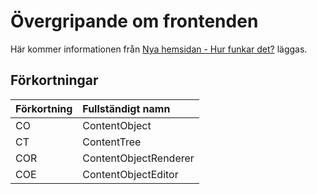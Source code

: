 # Övergripande om frontenden

Här kommer informationen från [Nya hemsidan - Hur funkar det?](https://docs.google.com/document/d/1T447S6-wQkiHaMsznp7zZLlhvQuiFR7D7veq_GSpV7w/)
läggas.

## Förkortningar

| Förkortning | Fullständigt namn |
|:------------|:------------------|
| CO | ContentObject |
| CT | ContentTree |
| COR | ContentObjectRenderer |
| COE | ContentObjectEditor |
